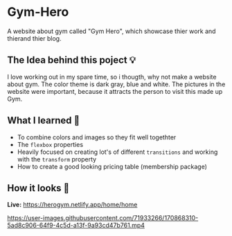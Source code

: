 # Gym-Hero
A website about gym called "Gym Hero", which showcase thier work and thierand thier blog.

## The Idea behind this poject 💡
I love working out in my spare time, so i thougth, why not make a website about gym. The color theme is dark gray, blue and white. The pictures in the website were important, because it attracts the person to visit this made up Gym.

## What I learned 🧠
- To combine colors and images so they fit well togethter
- The `flexbox` properties
- Heavily focused on creating lot's of different `transitions` and working with the `transform` property
- How to create a good looking pricing table (membership package)


## How it looks 🎥

**Live:** https://herogym.netlify.app/home/home

https://user-images.githubusercontent.com/71933266/170868310-5ad8c906-64f9-4c5d-a13f-9a93cd47b761.mp4

